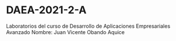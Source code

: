 # DAEA-2021-2-A

Laboratorios del curso de Desarrollo de Aplicaciones Empresariales Avanzado
Nombre: Juan Vicente Obando Aquice